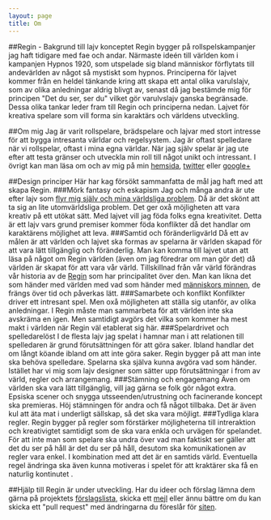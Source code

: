 ```yaml
---
layout: page
title: Om
---
```


##Regin - Bakgrund till lajv konceptet
 Regin bygger på rollspelskampanjer jag haft tidigare med fae och andar. Närmaste ideén till världen kom i kampanjen Hypnos 1920, som utspelade sig bland människor förflytats till andevärlden av något så mystiskt som hypnos. Principerna för lajvet kommer från en heldel tänkande kring att skapa ett antal olika varulslajv, som av olika anledningar aldrig blivgt av, senast då jag bestämde mig för principen "Det du ser, ser du" vilket gör varulvslajv ganska begränsade. Dessa olika tankar leder fram till Regin och principerna nedan. Lajvet för kreativa spelare som vill forma sin karaktärs och världens utveckling.

##Om mig
Jag är varit rollspelare, brädspelare och lajvar med stort intresse för att bygga intresanta världar och regelsystem. Jag är oftast spelledare när vi rollspelar, oftast i mina egna världar. När jag själv spelar är jag ute efter att testa gränser och utveckla min roll till något unikt och intressant. I övrigt kan man läsa om och av mig på min [hemsida](http://www.mumma.nu), [twitter](https://twitter.com/paven) eller [google+](https://plus.google.com/+PatrikGustafsson)

##Design principer
Här har kag försökt sammanfatta de mål jag haft med att skapa Regin.
###Mörk fantasy och eskapism
Jag och många andra är ute efter lajv som [flyr mig själv och mina världsliga problem](http://sv.wikipedia.org/wiki/Eskapism). Då är det skönt att ta sig an lite utomvärldsliga problem. Det ger oxå möjligheten att vara kreativ på ett utökat sätt. Med lajvet vill jag föda folks egna kreativitet. Detta är ett lajv vars grund premiser kommer föda konflikter då det handlar om karaktärens möjlighet att leva.
###Samtid och föränderligvärld
Då ett av målen är att världen och lajvet ska formas av spelarna är världen skapad för att vara lätt tillgänglig och föränderlig. Man kan komma till lajvet utan att läsa på något om Regin världen (även om jag föredrar om man gör det) då världen är skapat för att vara vår värld. Tillskillnad från vår värld förändras vår historia av de [Regin](regin) som har principalitet över den. Man kan likna det som händer med världen med vad som händer med [människors minnen](http://www.ted.com/talks/elizabeth_loftus_the_fiction_of_memory), de frängs över tid och påverkas lätt.
###Samarbete och konflikt
Konfilkter driver ett intresant spel. Men oxå möjligheten att ställa sig utanför, av olika anledningar. I Regin måste man sammarbeta för att världen inte ska avskräma en igen. Men samtidigt avgörs det  vilka som kommer ha mest makt i världen när Regin väl etablerat sig här.
###Spelardrivet och spelledarelöst
I de flesta lajv jag spelat i hamnar man i att relationen till spelledaren är grund förutsättningen för att göra saker. Ibland handlar det om långt köande ibland om att inte göra saker. Regin bygger på att man inte ska behöva spelledare. Spelarna ska själva kunna avgöra vad som händer. Istället har vi mig som lajv designer som sätter upp förutsättningar i from av värld, regler och arrangemang.
###Stämning och engagemang
Även om världen ska vara lätt tillgänglig, vill jag gärna se folk gör något extra. Epsiska scener och snygga utsseenden/utrustning och facinerande koncept ska premieras. Höj stämningen för andra och få något tillbaka. Det är även kul att äta mat i underligt sällskap, så det ska vara möjligt.
###Tydliga klara regler.
Regin bygger på regler som förstärker möjligheterna till intreraktion och kreativigtet samtidigt som de ska vara enkla och urvägen för spelandet. För att inte man som spelare ska undra över vad man faktiskt ser gäller att det du ser på håll är det du ser på håll, desutom ska komunikationen av regler vara enkel. I kombination med att det är en samtids värld. Eventuella regel ändringa ska även kunna motiveras i spelet för att kraktärer ska få en naturlig kontinutet . 

##Hjälp till
Regin är under utveckling.
Har du ideer och förslag lämna dem gärna på projektets [förslagslista]({{site.github.issues_url}}), skicka ett [mejl](mailto:regin@mumma.nu) eller ännu bättre om du kan skicka ett "pull request" med ändringarna du föreslår för [siten]({{site.github.repository_url}}).

